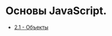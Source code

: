 # Основы JavaScript.

- [2.1 - Объекты](https://github.com/13RedFox/JS_Book/blob/main/2/js/1.js 'Объекты')
